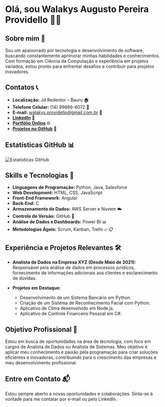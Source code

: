 # Olá, sou Walakys Augusto Pereira Providello 👨‍💻

## Sobre mim 🚀
Sou um apaixonado por tecnologia e desenvolvimento de software, buscando constantemente aprimorar minhas habilidades e conhecimentos. Com formação em Ciência da Computação e experiência em projetos variados, estou pronto para enfrentar desafios e contribuir para projetos inovadores.

## Contatos 📞
- **Localização:** Jd Redentor – Bauru 🏠
- **Telefone Celular:** (14) 99886-6072 📱
- **E-mail:** walakys.providello@gmail.com.br 📧
- [**LinkedIn**](https://www.linkedin.com/in/walakys-providello-291624208/) 👔
- [**Portfólio Online**](https://portifolio-2023-seven.vercel.app) 🌐
- [**Projetos no GitHub**](https://github.com/WalakysProvidello) 🚀

## Estatísticas GitHub 📊
<p align="left">
  <img src="https://github-readme-stats.vercel.app/api?username=walakysprovidello&show_icons=true&count_private=true&theme=dark" alt="Estatísticas GitHub">
</p>

## Skills e Tecnologias 🔧
- **Linguagens de Programação:** Python, Java, Salesforce
- **Web Development:** HTML, CSS, JavaScript
- **Front-End Framework:** Angular
- **Back-End:** C
- **Armazenamento de Dados:** AWS Server e Nuvem ☁️
- **Controle de Versão:** GitHub 🐙
- **Análise de Dados e Dashboards:** Power BI 📊
- **Metodologias Ágeis:** Scrum, Kanban, Trello 📈📋

## Experiência e Projetos Relevantes 🛠️
- **Analista de Dados na Empresa XYZ (Desde Maio de 2021):** Responsável pela análise de dados em processos jurídicos, fornecimento de informações adicionais aos clientes e esclarecimento de dúvidas.

- **Projetos em Destaque:**
  - Desenvolvimento de um Sistema Bancário em Python.
  - Criação de um Sistema de Reconhecimento Facial com Python.
  - Aplicativo de Clima desenvolvido em Node.js.
  - Aplicativo de Controle Financeiro Pessoal em C#.

## Objetivo Profissional 🌟
Estou em busca de oportunidades na área de tecnologia, com foco em cargos de Analista de Dados ou Analista de Sistemas. Meu objetivo é aplicar meu conhecimento e paixão pela programação para criar soluções eficientes e inovadoras, contribuindo para o crescimento das empresas e meu desenvolvimento profissional.

## Entre em Contato 📬
Estou sempre aberto a novas oportunidades e colaborações. Sinta-se à vontade para me contatar por e-mail ou pelo LinkedIn.


